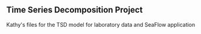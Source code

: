 ## Time Series Decomposition Project
Kathy's files for the TSD model for laboratory data and SeaFlow application
